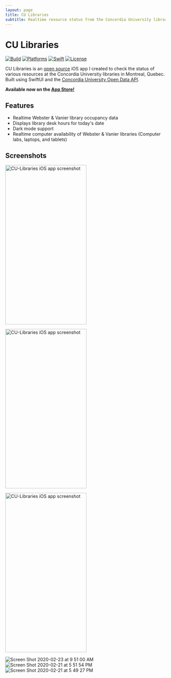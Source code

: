```yaml
---
layout: page
title: CU Libraries
subtitle: Realtime resource status from the Concordia University libraries.
---
```


# CU Libraries

[![Build](https://github.com/markjamesm/cu-libraries/workflows/build/badge.svg?branch=master)](https://github.com/markjamesm/cu-libraries/actions) [![Platforms](https://img.shields.io/badge/platforms-iOS-blue.svg)](https://apple.com/ios) [![Swift](https://img.shields.io/badge/Swift-5.1-orange.svg)](https://swift.org) [![License](https://img.shields.io/badge/License-GPL-red.svg)](https://www.gnu.org/licenses/gpl-3.0.en.html)

CU Libraries is an [open source](https://github.com/markjamesm/CU-Libraries) iOS app I created to check the status of various resources at the Concordia University libraries in Montreal, Quebec. Built using SwiftUI and the [Concordia University Open Data API](https://github.com/opendataConcordiaU/documentation). 

__Available now on the [App Store!](https://apps.apple.com/app/id1500109652)__

## Features

* Realtime Webster & Vanier library occupancy data
* Displays library desk hours for today's date
* Dark mode support
* Realtime computer availability of Webster & Vanier libraries (Computer labs, laptops, and tablets)

## Screenshots

<img src="https://user-images.githubusercontent.com/20845425/75114187-002c4700-5622-11ea-99a2-3c853b534e40.png" alt="CU-Libraries iOS app screenshot"
	title="CU Libraries App" width="255" height="500" />

<img src="https://user-images.githubusercontent.com/20845425/75078147-db758980-54d2-11ea-9110-26cea3062be2.png" alt="CU-Libraries iOS app screenshot"
	title="CU Libraries App" width="255" height="500" />

<img src="https://user-images.githubusercontent.com/20845425/75078147-db758980-54d2-11ea-9110-26cea3062be2.png" alt="CU-Libraries iOS app screenshot"
	title="CU Libraries App" width="255" height="500" />

![Screen Shot 2020-02-23 at 9 51 00 AM](https://user-images.githubusercontent.com/20845425/75114187-002c4700-5622-11ea-99a2-3c853b534e40.png)
![Screen Shot 2020-02-21 at 5 51 54 PM](https://user-images.githubusercontent.com/20845425/75078147-db758980-54d2-11ea-9110-26cea3062be2.png)
![Screen Shot 2020-02-21 at 5 49 27 PM](https://user-images.githubusercontent.com/20845425/75078045-83d71e00-54d2-11ea-966a-6e1af8c4296c.png)
